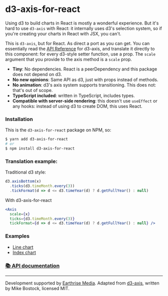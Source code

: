 # d3-axis-for-react

Using d3 to build charts in React is mostly a wonderful experience. But
it's hard to use `d3-axis` with React: it internally uses d3's selection
system, so if you're creating your charts in React with JSX, you can't.

This is `d3-axis`, but for React. As direct a port as you can get. You can
essentially read the [API Reference](https://github.com/d3/d3-axis#api-reference)
for d3-axis, and translate it directly to this component: for every d3-style
setter function, use a prop. The `scale` argument that you provide to
the axis method is a `scale` prop.

- **Tiny**: No dependencies. React is a peerDependency and this package does not depend on d3.
- **No new opinions**: Same API as d3, just with props instead of methods.
- **No animation**: d3's axis system supports transitioning. This does not: that's
  out of scope.
- **TypeScript included**: written in TypeScript, includes types.
- **Compatible with server-side rendering**: this doesn't use `useEffect` or any
  hooks: instead of using d3 to create DOM, this uses React.

### Installation

This is the `d3-axis-for-react` package on NPM, so:

```sh
$ yarn add d3-axis-for-react
# or
$ npm install d3-axis-for-react
```

### Translation example:

Traditional d3 style:

```js
d3.axisBottom(x)
  .ticks(d3.timeMonth.every(3))
  .tickFormat(d => d <= d3.timeYear(d) ? d.getFullYear() : null)
```

With d3-axis-for-react

```jsx
<Axis
  scale={x}
  ticks={d3.timeMonth.every(3)}
  tickFormat={d => d <= d3.timeYear(d) ? d.getFullYear() : null} />
```

### Examples

- [Line chart](https://codesandbox.io/s/d3-axis-for-react-line-chart-example-dnbwd)
- [Index chart](https://codesandbox.io/s/d3-axis-for-react-index-chart-example-v0pe0)

### [📚 API documentation](./docs/README.md)

---

Development supported by [Earthrise Media](https://www.earthgenome.org/earthrise/).
Adapted from [d3-axis](https://github.com/d3/d3-axis), written by Mike Bostock,
licensed MIT.
